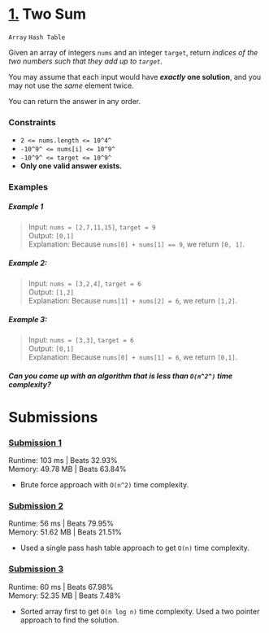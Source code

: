 # [1.](https://leetcode.com/problems/two-sum/description/) Two Sum
`Array` `Hash Table`

Given an array of integers `nums` and an integer `target`, return _indices of the two numbers such that they add up to `target`._

You may assume that each input would have **_exactly_ one solution**, and you may not use the _same_ element twice.

You can return the answer in any order.

### Constraints
- `2 <= nums.length <= 10^4^`
- `-10^9^ <= nums[i] <= 10^9^` 
- `-10^9^ <= target <= 10^9^`
- **Only one valid answer exists.**

### Examples

##### Example 1
> Input: `nums = [2,7,11,15]`, `target = 9`  
> Output: `[0,1]`  
> Explanation: Because `nums[0] + nums[1] == 9`, we return `[0, 1]`.  

##### Example 2:
> Input: `nums = [3,2,4]`, `target = 6`  
> Output: `[1,2]`  
> Explanation: Because `nums[1] + nums[2] = 6`, we return `[1,2]`.

##### Example 3:
> Input: `nums = [3,3]`, `target = 6`  
> Output: `[0,1]`  
> Explanation:  Because `nums[0] + nums[1] = 6`, we return `[0,1]`.  

##### Can you come up with an algorithm that is less than `O(n^2^)` time complexity?

# Submissions


### [Submission 1](/easy/1-two-sum/1-two-sum-1.js)

Runtime: 103 ms | Beats 32.93%  
Memory: 49.78 MB | Beats 63.84%

- Brute force approach with `O(n^2)` time complexity.

### [Submission 2](/easy/1-two-sum/1-two-sum-2.js)

Runtime: 56 ms | Beats 79.95%  
Memory: 51.62 MB | Beats 21.51%

- Used a single pass hash table approach to get `O(n)` time complexity.

### [Submission 3](/easy/1-two-sum/1-two-sum-3.js)

Runtime: 60 ms | Beats 67.98%  
Memory: 52.35 MB | Beats 7.48%

- Sorted array first to get `O(n log n)` time complexity. Used a two pointer approach to find the solution.
